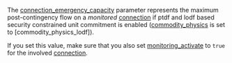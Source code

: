 The [connection\_emergency\_capacity](@ref) parameter represents the maximum post-contingency flow on
a *monitored* [connection](@ref) if ptdf and lodf based security constrained unit commitment is enabled ([commodity\_physics](@ref) is set to [commodity\_physics\_lodf]).

If you set this value, make sure that you also set [monitoring\_activate](@ref) to `true`
for the involved [connection](@ref).
